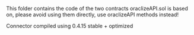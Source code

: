 This folder contains the code of the two contracts oraclizeAPI.sol is based on, please avoid using them directly, use oraclizeAPI methods instead!

Connector compiled using 0.4.15 stable + optimized

